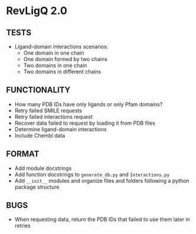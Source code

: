 # RevLigQ 2.0

## TESTS

* Ligand-domain interactions scenarios:
  * One domain in one chain
  * One domain formed by two chains
  * Two domains in one chain
  * Two domains in different chains

## FUNCTIONALITY

* How many PDB IDs have only ligands or only Pfam domains?
* Retry failed SMILE requests
* Retry failed interactions request
* Recover data failed to request by loading it from PDB files
* Determine ligand-domain interactions
* Include Chembl data

## FORMAT

* Add module docstrings
* Add function docstrings to `generate_db.py` and `Interactions.py`
* Add `__init__` modules and organize files and folders following a python package structure

## BUGS

* When requesting data, return the PDB IDs that failed to use them later in retries
